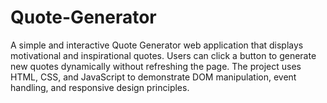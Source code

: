 # Quote-Generator
A simple and interactive Quote Generator web application that displays motivational and inspirational quotes. Users can click a button to generate new quotes dynamically without refreshing the page. The project uses HTML, CSS, and JavaScript to demonstrate DOM manipulation, event handling, and responsive design principles.
